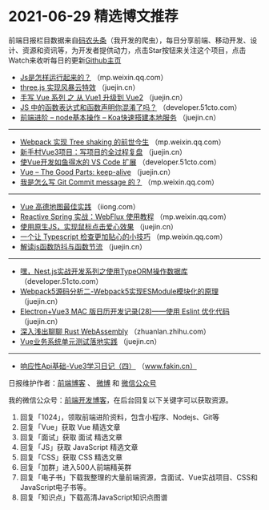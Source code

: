 # 2021-06-29 精选博文推荐

前端日报栏目数据来自[码农头条](https://toutiao.qdkfweb.cn/)（我开发的爬虫），每日分享前端、移动开发、设计、资源和资讯等，为开发者提供动力，点击Star按钮来关注这个项目，点击Watch来收听每日的更新[Github主页](https://github.com/kujian/frontendDaily)
* [Js是怎样运行起来的？](https://mp.weixin.qq.com/s?__biz=Mzg2ODQ1OTExOA==&mid=2247491367&idx=1&sn=ecfc88088cd8c56cc685992c5cfedfd8) （mp.weixin.qq.com）
* [three.js 实现风暴云特效](https://juejin.cn/post/6978636242720292901) （juejin.cn）
* [手写 Vue 系列 之 从 Vue1 升级到 Vue2](https://juejin.cn/post/6978773901736149029) （juejin.cn）
* [JS 中的函数表达式和函数声明你混淆了吗？](https://developer.51cto.com/art/202106/668529.htm) （developer.51cto.com）
* [前端进阶 &#8211; node基本操作 &#8211; Koa快速搭建本地服务](https://juejin.cn/post/6978768018448842759) （juejin.cn）

***
* [Webpack 实现 Tree shaking 的前世今生](https://mp.weixin.qq.com/s?__biz=MzU4MTc2NTc5NQ==&mid=2247487634&idx=1&sn=5e0ea3039e2244ee94082f0eb6827435) （mp.weixin.qq.com）
* [新手村Vue3项目：写项目的全过程复盘](https://juejin.cn/post/6978745118224318501) （juejin.cn）
* [使Vue开发如鱼得水的 VS Code 扩展](https://developer.51cto.com/art/202106/668526.htm) （developer.51cto.com）
* [Vue &#8211; The Good Parts: keep-alive](https://juejin.cn/post/6978738327952293896) （juejin.cn）
* [我是怎么写 Git Commit message 的？](https://mp.weixin.qq.com/s/PuYEiaI4T3VFJMhi-_qQ8w) （mp.weixin.qq.com）

***
* [Vue 高德地图最佳实践](https://iiong.com/vue-amap-best-practice/) （iiong.com）
* [Reactive Spring 实战：WebFlux 使用教程](https://mp.weixin.qq.com/s?__biz=MzI2MDQzMTU2MA==&mid=2247484083&idx=1&sn=6005630331055ff0b87869632f15a234&chksm=ea688914dd1f00020e9828731ee786e72a1576ec5a7edfaf14292896b04d4cf17e7f93ae72f8&token=916060538&lang=zh_CN#rd) （mp.weixin.qq.com）
* [使用原生JS，实现鼠标点击爱心效果](https://juejin.cn/post/6978676862402691102) （juejin.cn）
* [一个让 Typescript 检查更加贴心的小技巧](https://mp.weixin.qq.com/s/IZBBt-QNQvZ5XN5w3H-QOQ) （mp.weixin.qq.com）
* [解读js函数防抖与函数节流](https://juejin.cn/post/6978664839610630181) （juejin.cn）

***
* [嘿，Nest.js实战开发系列之使用TypeORM操作数据库](https://developer.51cto.com/art/202106/668725.htm) （developer.51cto.com）
* [Webpack5源码分析二-Webpack5实现ESModule模块化的原理](https://juejin.cn/post/6978663149947846669) （juejin.cn）
* [Electron+Vue3 MAC 版日历开发记录(28)——使用 Eslint 优化代码](https://juejin.cn/post/6978869676344344583) （juejin.cn）
* [深入浅出聊聊 Rust WebAssembly](https://zhuanlan.zhihu.com/p/379824710?hmsr=toutiao.io&utm_campaign=toutiao.io&utm_medium=toutiao.io&utm_source=toutiao.io) （zhuanlan.zhihu.com）
* [Vue业务系统单元测试落地实践](https://juejin.cn/post/6978831511164289055) （juejin.cn）

***
* [响应性Api基础-Vue3学习日记（四）](https://www.fakin.cn/2812.html) （www.fakin.cn）

日报维护作者：[前端博客](https://qdkfweb.cn/) 、 [微博](http://weibo.com/kujian) 和 [微信公众号](https://open.weixin.qq.com/qr/code?username=caibaojian_com)

我的微信公众号：[前端开发博客](https://open.weixin.qq.com/qr/code?username=caibaojian_com)，在后台回复以下关键字可以获取资源。

1. 回复「1024」，领取前端进阶资料，包含小程序、Nodejs、Git等
2. 回复「Vue」获取 Vue 精选文章
3. 回复「面试」获取 面试 精选文章
4. 回复「JS」获取 JavaScript 精选文章
5. 回复「CSS」获取 CSS 精选文章
6. 回复「加群」进入500人前端精英群
7. 回复「电子书」下载我整理的大量前端资源，含面试、Vue实战项目、CSS和JavaScript电子书等。
8. 回复「知识点」下载高清JavaScript知识点图谱